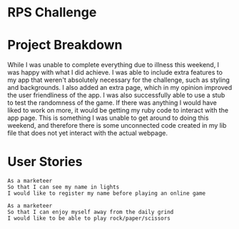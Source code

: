 # RPS Challenge


# Project Breakdown

While I was unable to complete everything due to illness this weekend, I was happy with what I did achieve. I was able to include extra features to my app that weren't absolutely necessary for the challenge, such as styling and backgrounds. I also added an extra page, which in my opinion improved the user friendliness of the app. I was also successfully able to use a stub to test the randomness of the game. If there was anything I would have liked to work on more, it would be getting my ruby code to interact with the app page. This is something I was unable to get around to doing this weekend, and therefore there is some unconnected code created in my lib file that does not yet interact with the actual webpage.


# User Stories

```
As a marketeer
So that I can see my name in lights
I would like to register my name before playing an online game

As a marketeer
So that I can enjoy myself away from the daily grind
I would like to be able to play rock/paper/scissors
```
